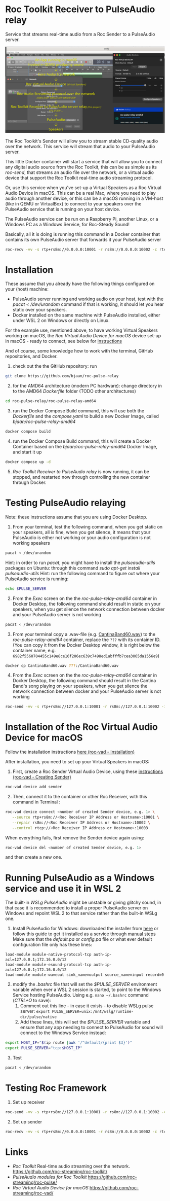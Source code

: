 # Roc Toolkit Receiver to PulseAudio relay
Service that streams real-time audio from a Roc Sender to a PulseAudio server.

![roc-pulse-relay overview](https://github.com/bjaan/roc-pulse-relay/blob/main/main.png?raw=true)

The Roc Toolkit's Sender will allow you to stream stable CD-quality audio over the network. This service will stream that audio to your PulseAudio server.

This little Docker container will start a service that will allow you to connect any digital audio source from the Roc Toolkit, this can be as simple as its *roc-send*, that streams an audio file over the network, or a virtual audio device that support the Roc Toolkit real-time audio streaming protocol.

Or, use this service when you've set-up a Virtual Speakers as a Roc Virtual Audio Device in macOS. This can be a real Mac, where you need to play audio through another device, or this can be a macOS running in a VM-host (like in QEMU or VirtualBox) to connect to your speakers over the PulseAudio service that is running on your host device.

The PulseAudio service can be run on a Raspberry Pi, another Linux, or a Windows PC as a Windows Service, for Roc-Steady Sound!

Basically, all it is doing is running this command in a Docker container that contains its own PulseAudio server that forwards it your PulseAudio server
```sh
roc-recv -vv -s rtp+rs8m://0.0.0.0:10001 -r rs8m://0.0.0.0:10002 -c rtcp://0.0.0.0:10003 -o pulse://@DEFAULT_SINK@
```
# Installation

These assume that you already have the following things configured on your (host) machine:
* PulseAudio server running and working audio on your host, test with the _pacat < /dev/urandom_ command if that is working, it should let you hear static over your speakers.
* Docker installed on the same machine with PulseAudio installed, either under WSL 2 on Windows or directly on Linux.

For the example use, mentioned above, to have working Virtual Speakers working on macOS, the _Roc Virtual Audio Device for macOS_ device set-up in macOS - ready to connect, see below for [instructions](#-Installation-of-the-Roc-Virtual-Audio-Device-for-macOS)

And of course, some knowledge how to work with the terminal, GitHub repositories, and Docker.

1. check out the the GitHub repository: run
```sh
git clone https://github.com/bjaan/roc-pulse-relay
```
2. for the AMD64 architecture (modern PC hardware): change directory in to the AMD64 _Dockerfile_ folder (TODO other architectures)
```sh
cd roc-pulse-relay/roc-pulse-relay-amd64
```
3. run the Docker Compose Build command, this will use both the  _Dockerfile_ and the _compose.yaml_ to build a new Docker Image, called _bjaan/roc-pulse-relay-amd64_
```sh
docker compose build
```
4. run the Docker Compose Build command, this will create a Docker Container based on the _bjaan/roc-pulse-relay-amd64_ Docker Image, and start it up
```sh
docker compose up -d
```
5. _Roc Toolkit Receiver to PulseAudio relay_ is now running, it can be stopped, and restarted now through controlling the new container through Docker.

# Testing PulseAudio relaying

Note: these instructions assume that you are using Docker Desktop.

1. From your terminal, test the following command, when you get static on your speakers, all is fine, when you get silence, it means that your PulseAudio is either not working or your audio configuration is not working speakers
```sh
pacat < /dev/urandom
```
Hint: in order to run _pacat_, you might have to install the _pulseaudio-utils_ packages on Ubuntu: through this command _sudo apt-get install pulseaudio-utils_
Hint: run the following command to figure out where your PulseAudio service is running:
```sh
echo $PULSE_SERVER
```

2. From the _Exec_ screen on the the _roc-pulse-relay-amd64_ container in Docker Desktop, the following command should result in static on your speakers, when you get silence the network connection between docker and your PulseAudio server is not working
```sh
pacat < /dev/urandom
```

3. From your terminal copy a .wav-file (e.g. [CantinaBand60.wav](https://www2.cs.uic.edu/~i101/SoundFiles/CantinaBand60.wav)) to the _roc-pulse-relay-amd64_ container, replace the `???` with its container ID. (You can copy it from the Docker Desktop window, it is right below the container name, e.g. `6982f5560704455c149e8ce16f206ec639c7498ed1abfffb7cea3065da1556e9`)

```sh
docker cp CantinaBand60.wav ???:/CantinaBand60.wav
```

4. From the _Exec_ screen on the the _roc-pulse-relay-amd64_ container in Docker Desktop, the following command should result in the Cantina Band's song playing on your speakers, when you get silence the network connection between docker and your PulseAudio server is not working

```sh
roc-send -vv -s rtp+rs8m://127.0.0.1:10001 -r rs8m://127.0.0.1:10002 -i file:CantinaBand60.wav
```
# Installation of the Roc Virtual Audio Device for macOS

Follow the installation instructions [here (roc-vad - Installation)](https://github.com/roc-streaming/roc-vad?tab=readme-ov-file#installation)

After installation, you need to set up your Virtual Speakers in macOS:

1. First, create a Roc Sender Virtual Audio Device, using these [instructions (roc-vad - Creating Sender)](https://github.com/roc-streaming/roc-vad?tab=readme-ov-file#creating-sender)
```sh
roc-vad device add sender
```
2. Then, connect it to the container or other Roc Receiver, with this command in Terminal :
```sh
roc-vad device connect <number of created Sender device, e.g. 1> \
   --source rtp+rs8m://<Roc Receiver IP Address or Hostname>:10001 \
   --repair rs8m://<Roc Receiver IP Address or Hostname>:10002 \
   --control rtcp://<Roc Receiver IP Address or Hostname>:10003
```

When everything fails, first remove the Sender device again using:
```sh
roc-vad device del <number of created Sender device, e.g. 1>
```
and then create a new one.

# Running PulseAudio as a Windows service and use it in WSL 2

The built-in _WSLg PulseAudio_ might be unstable or giving glitchy sound, in that case it is recommended to install a proper PulseAudio server on Windows and repoint WSL 2 to that service rather than the built-in WSLg one.

1. Install PulseAudio for Windows: downloaded the installer from [here](https://pgaskin.net/pulseaudio-win32) or follow this guide to get it installed as a service through [manual steps](https://www.linuxuprising.com/2021/03/how-to-get-sound-pulseaudio-to-work-on.html)
Make sure that the _default.pa_ or _config.pa_ file or what ever default configuration file only has these lines:
```
load-module module-native-protocol-tcp auth-ip-acl=127.0.0.1;172.16.0.0/12
load-module module-esound-protocol-tcp auth-ip-acl=127.0.0.1;172.16.0.0/12
load-module module-waveout sink_name=output source_name=input record=0
```

2. modify the _.bashrc_ file that will set the _$PULSE_SERVER_ environment variable when ever a WSL 2 session is started, to point to the Windows Service hosting PulseAudio. Using e.g. `nano ~/.bashrc` command (_CTRL+O_ to save):
	1. Comment out this line - in case it exists - to disable WSLg pulse server: `export PULSE_SERVER=unix:/mnt/wslg/runtime-dir/pulse/native`
	2. Add these lines, this will set the  _$PULSE_SERVER_ variable and ensure that any app needing to connect to PulseAudio for sound will connect to the Windows Service instead:
```sh
export HOST_IP="$(ip route |awk '/^default/{print $3}')"
export PULSE_SERVER="tcp:$HOST_IP"
```

3. Test
```sh
pacat < /dev/urandom
```

# Testing Roc Framework

1. Set up receiver
```sh
roc-send -vv -s rtp+rs8m://127.0.0.1:10001 -r rs8m://127.0.0.1:10002 -c rtcp://127.0.0.1:10003 -i file:CantinaBand60.wav
```
2. Set up sender
```sh
roc-recv -vv -s rtp+rs8m://0.0.0.0:10001 -r rs8m://0.0.0.0:10002 -c rtcp://0.0.0.0:10003 -o pulse://@DEFAULT_SINK@
```

# Links
* _Roc Toolkit_ Real-time audio streaming over the network. https://github.com/roc-streaming/roc-toolkit/
* _PulseAudio modules for Roc Toolkit_ https://github.com/roc-streaming/roc-pulse/
* _Roc Virtual Audio Device for macOS_ https://github.com/roc-streaming/roc-vad/